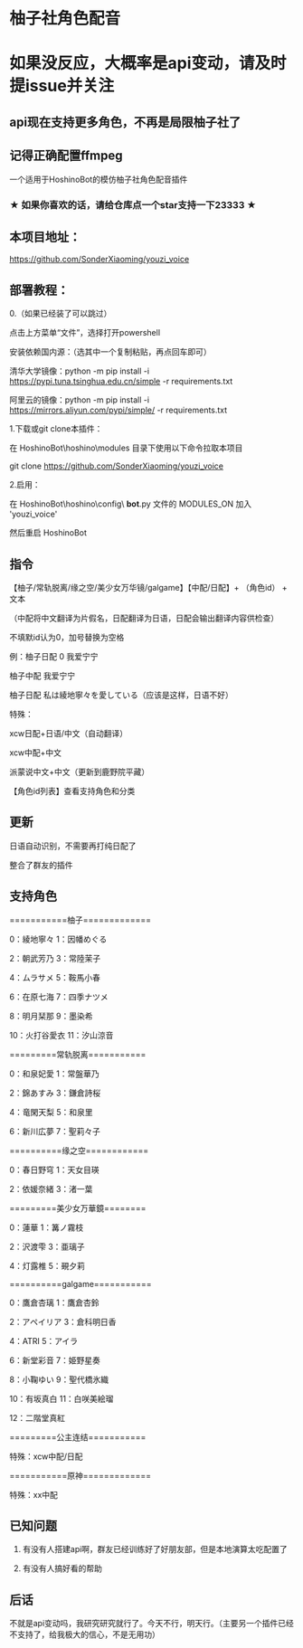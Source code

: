 # 柚子社角色配音

# 如果没反应，大概率是api变动，请及时提issue并关注

## api现在支持更多角色，不再是局限柚子社了

## 记得正确配置ffmpeg

一个适用于HoshinoBot的模仿柚子社角色配音插件

### ★ 如果你喜欢的话，请给仓库点一个star支持一下23333 ★

## 本项目地址：

https://github.com/SonderXiaoming/youzi_voice

## 部署教程：

0.（如果已经装了可以跳过）

点击上方菜单“文件”，选择打开powershell

安装依赖国内源：（选其中一个复制粘贴，再点回车即可）

清华大学镜像：python -m pip install -i https://pypi.tuna.tsinghua.edu.cn/simple -r requirements.txt

阿里云的镜像：python -m pip install -i https://mirrors.aliyun.com/pypi/simple/ -r requirements.txt

1.下载或git clone本插件：

在 HoshinoBot\hoshino\modules 目录下使用以下命令拉取本项目

git clone https://github.com/SonderXiaoming/youzi_voice

2.启用：

在 HoshinoBot\hoshino\config\ **bot**.py 文件的 MODULES_ON 加入 'youzi_voice'

然后重启 HoshinoBot

## 指令

【柚子/常轨脱离/缘之空/美少女万华镜/galgame】【中配/日配】+ （角色id） + 文本

（中配将中文翻译为片假名，日配翻译为日语，日配会输出翻译内容供检查）

不填默id认为0，加号替换为空格

例：柚子日配 0 我爱宁宁 

柚子中配 我爱宁宁 

柚子日配 私は綾地寧々を愛している（应该是这样，日语不好）

特殊：

xcw日配+日语/中文（自动翻译）

xcw中配+中文

派蒙说中文+中文（更新到鹿野院平藏）

【角色id列表】查看支持角色和分类

## 更新

日语自动识别，不需要再打纯日配了

整合了群友的插件

## 支持角色

===========柚子=============

0：綾地寧々   1：因幡めぐる

2：朝武芳乃   3：常陸茉子

4：ムラサメ   5：鞍馬小春

6：在原七海   7：四季ナツメ

8：明月栞那   9：墨染希

10：火打谷愛衣 11：汐山涼音

=========常轨脱离===========

0：和泉妃愛   1：常盤華乃

2：錦あすみ   3：鎌倉詩桜

4：竜閑天梨   5：和泉里

6：新川広夢   7：聖莉々子

==========缘之空============

0：春日野穹   1：天女目瑛

2：依媛奈緒   3：渚一葉

=========美少女万華鏡========

0：蓮華     1：篝ノ霧枝

2：沢渡雫    3：亜璃子

4：灯露椎    5：覡夕莉

==========galgame===========

0：鷹倉杏璃   1：鷹倉杏鈴

2：アペイリア  3：倉科明日香

4：ATRI     5：アイラ

6：新堂彩音   7：姫野星奏

8：小鞠ゆい   9：聖代橋氷織

10：有坂真白  11：白咲美絵瑠

12：二階堂真紅

=========公主连结===========

特殊：xcw中配/日配

===========原神=============

特殊：xx中配

## 已知问题

1. 有没有人搭建api啊，群友已经训练好了好朋友部，但是本地演算太吃配置了

2. 有没有人搞好看的帮助

## 后话

不就是api变动吗，我研究研究就行了。今天不行，明天行。（主要另一个插件已经不支持了，给我极大的信心，不是无用功）
